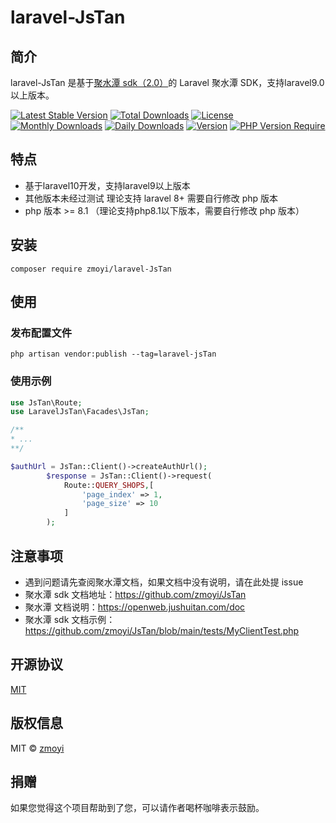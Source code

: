 # laravel-JsTan

## 简介

laravel-JsTan 是基于[聚水潭 sdk（2.0）](https://github.com/zmoyi/JsTan)的 Laravel 聚水潭 SDK，支持laravel9.0以上版本。

[![Latest Stable Version](http://poser.pugx.org/zmoyi/laravel-jstan/v)](https://packagist.org/packages/zmoyi/laravel-jstan) [![Total Downloads](http://poser.pugx.org/zmoyi/laravel-jstan/downloads)](https://packagist.org/packages/zmoyi/laravel-jstan) [![License](http://poser.pugx.org/zmoyi/laravel-jstan/license)](https://packagist.org/packages/zmoyi/laravel-jstan) [![Monthly Downloads](http://poser.pugx.org/zmoyi/laravel-jstan/d/monthly)](https://packagist.org/packages/zmoyi/laravel-jstan) [![Daily Downloads](http://poser.pugx.org/zmoyi/laravel-jstan/d/daily)](https://packagist.org/packages/zmoyi/laravel-jstan) [![Version](http://poser.pugx.org/zmoyi/laravel-jstan/version)](https://packagist.org/packages/zmoyi/laravel-jstan) [![PHP Version Require](http://poser.pugx.org/zmoyi/laravel-jstan/require/php)](https://packagist.org/packages/zmoyi/laravel-jstan) 

## 特点

- 基于laravel10开发，支持laravel9以上版本
- 其他版本未经过测试 理论支持 laravel 8+ 需要自行修改 php 版本
- php 版本 >= 8.1 （理论支持php8.1以下版本，需要自行修改 php 版本）

## 安装

```
composer require zmoyi/laravel-JsTan
```

## 使用

### 发布配置文件

```
php artisan vendor:publish --tag=laravel-jsTan
```

### 使用示例

```php
use JsTan\Route;
use LaravelJsTan\Facades\JsTan;

/**
* ...
**/

$authUrl = JsTan::Client()->createAuthUrl();
        $response = JsTan::Client()->request(
            Route::QUERY_SHOPS,[
                'page_index' => 1,
                'page_size' => 10
            ]
        );
```

## 注意事项
- 遇到问题请先查阅聚水潭文档，如果文档中没有说明，请在此处提 issue
- 聚水潭 sdk 文档地址：https://github.com/zmoyi/JsTan
- 聚水潭 文档说明：https://openweb.jushuitan.com/doc
- 聚水潭 sdk 文档示例：https://github.com/zmoyi/JsTan/blob/main/tests/MyClientTest.php

## 开源协议

[MIT]()
## 版权信息

MIT © [zmoyi](https://github.com/zmoyi)

## 捐赠
如果您觉得这个项目帮助到了您，可以请作者喝杯咖啡表示鼓励。
